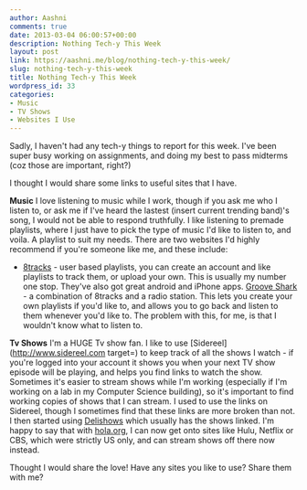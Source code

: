 ```yaml
---
author: Aashni
comments: true
date: 2013-03-04 06:00:57+00:00
description: Nothing Tech-y This Week
layout: post
link: https://aashni.me/blog/nothing-tech-y-this-week/
slug: nothing-tech-y-this-week
title: Nothing Tech-y This Week
wordpress_id: 33
categories:
- Music
- TV Shows
- Websites I Use
---
```


Sadly, I haven't had any tech-y things to report for this week. I've been super busy working on assignments, and doing my best to pass midterms (coz those are important, right?)

I thought I would share some links to useful sites that I have. 

**Music**
I love listening to music while I work, though if you ask me who I listen to, or ask me if I've heard the lastest (insert current trending band)'s song, I would not be able to respond truthfully. I like listening to premade playlists, where I just have to pick the type of music I'd like to listen to, and voila. A playlist to suit my needs. There are two websites I'd highly recommend if you're someone like me, and these include:

* [8tracks](http://www.8tracks.com) - user based playlists, you can create an account and like playlists to track them, or upload your own. This is usually my number one stop. They've also got great android and iPhone apps.
[Groove Shark](http://www.grooveshark.com) - a combination of 8tracks and a radio station. This lets you create your own playlists if you'd like to, and allows you to go back and listen to them whenever you'd like to. The problem with this, for me, is that I wouldn't know what to listen to.


**Tv Shows**
I'm a HUGE Tv show fan. I like to use [Sidereel](http://www.sidereel.com target=) to keep track of all the shows I watch - if you're logged into your account it shows you when your next TV show episode will be playing, and helps you find links to watch the show. Sometimes it's easier to stream shows while I'm working (especially if I'm working on a lab in my Computer Science building), so it's important to find working copies of shows that I can stream. I used to use the links on Sidereel, though I sometimes find that these links are more broken than not. I then started using [Delishows](http://www.delishows.com) which usually has the shows linked. I'm happy to say that with [hola.org](http://hola.org/), I can now get onto sites like Hulu, Netflix or CBS, which were strictly US only, and can stream shows off there now instead.

Thought I would share the love! Have any sites you like to use? Share them with me?
